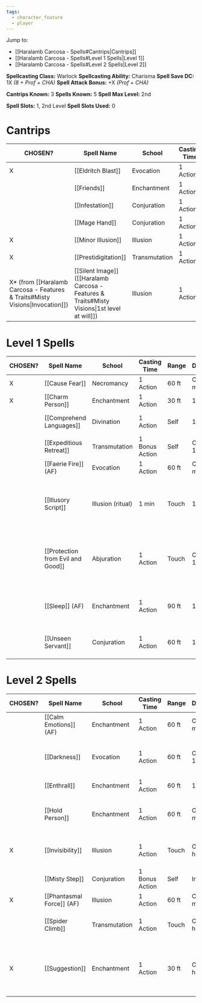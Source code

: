 ```yaml
---
tags:
  - character_feature
  - player
---
```

Jump to:
- [[Haralamb Carcosa - Spells#Cantrips|Cantrips]]
- [[Haralamb Carcosa - Spells#Level 1 Spells|Level 1]]
- [[Haralamb Carcosa - Spells#Level 2 Spells|Level 2]]

**Spellcasting Class:** Warlock
**Spellcasting Ability:** Charisma
**Spell Save DC:** 1X *(8 + Prof + CHA)*
**Spell Attack Bonus:** +X *(Prof + CHA)*

**Cantrips Known:** 3
**Spells Known:** 5
**Spell Max Level:** 2nd

**Spell Slots:** 1, 2nd Level
**Spell Slots Used:** 0

# Cantrips

| CHOSEN?                                                                      | Spell Name                                                                                   | School        | Casting Time | Range  | Duration     | Components |
| ---------------------------------------------------------------------------- | -------------------------------------------------------------------------------------------- | ------------- | ------------ | ------ | ------------ | ---------- |
| X                                                                            | [[Eldritch Blast]]                                                                           | Evocation     | 1 Action     | 120 ft | Instant      | V, S       |
|                                                                              | [[Friends]]                                                                                  | Enchantment   | 1 Action     | Self   | Conc., 1 min | S, M       |
|                                                                              | [[Infestation]]                                                                              | Conjuration   | 1 Action     | 30 ft  | Instant      | V, S, M    |
|                                                                              | [[Mage Hand]]                                                                                | Conjuration   | 1 Action     | 30 ft  | 1 min        | V, S       |
| X                                                                            | [[Minor Illusion]]                                                                           | Illusion      | 1 Action     | 30 ft  | 1 min        | S, M       |
| X                                                                            | [[Prestidigitation]]                                                                         | Transmutation | 1 Action     | 10 ft  | 1 hr         | V, S       |
| X* (from [[Haralamb Carcosa - Features & Traits#Misty Visions\|Invocation]]) | [[Silent Image]] ([[Haralamb Carcosa - Features & Traits#Misty Visions\|1st level at will]]) | Illusion      | 1 Action     | 60 ft  | 10 min       | V, S, M    |

# Level 1 Spells

| CHOSEN? | Spell Name                        | School            | Casting Time   | Range | Duration      | Components                                                                 |
| ------- | --------------------------------- | ----------------- | -------------- | ----- | ------------- | -------------------------------------------------------------------------- |
| X       | [[Cause Fear]]                    | Necromancy        | 1 Action       | 60 ft | Conc., 1 min  | V                                                                          |
| X       | [[Charm Person]]                  | Enchantment       | 1 Action       | 30 ft | 1 hour        | V, S                                                                       |
|         | [[Comprehend Languages]]          | Divination        | 1 Action       | Self  | 1 hour        | V, S, M (a pinch of soot and salt)                                         |
|         | [[Expeditious Retreat]]           | Transmutation     | 1 Bonus Action | Self  | Conc., 10 min | V, S                                                                       |
|         | [[Faerie Fire]] (AF)              | Evocation         | 1 Action       | 60 ft | Conc., 1 min  | V                                                                          |
|         | [[Illusory Script]]               | Illusion (ritual) | 1 min          | Touch | 10 days       | S, M (a lead-based ink worth at least 10 gp, which the spell consumes)     |
|         | [[Protection from Evil and Good]] | Abjuration        | 1 Action       | Touch | Conc., 10 min | V, S, M (holy water or powdered silver and iron, which the spell consumes) |
|         | [[Sleep]] (AF)                    | Enchantment       | 1 Action       | 90 ft | 1 min         | V, S, M (a pinch of fine sand, rose petals, or a cricket)                  |
|         | [[Unseen Servant]]                | Conjuration       | 1 Action       | 60 ft | 1 hour        | V, S, M (a piece of string and a bit of wood)                              |

# Level 2 Spells

| CHOSEN? | Spell Name                | School        | Casting Time   | Range | Duration      | Components                                                                   |
| ------- | ------------------------- | ------------- | -------------- | ----- | ------------- | ---------------------------------------------------------------------------- |
|         | [[Calm Emotions]] (AF)    | Enchantment   | 1 Action       | 60 ft | Conc., 1 min  | V, S                                                                         |
|         | [[Darkness]]              | Evocation     | 1 Action       | 60 ft | Conc., 10 min | V, M (bat fur and a drop of pitch or piece of coal)                          |
|         | [[Enthrall]]              | Enchantment   | 1 Action       | 60 ft | 1 min         | V, S                                                                         |
|         | [[Hold Person]]           | Enchantment   | 1 Action       | 60 ft | Conc., 1 min  | V, S, M (a small, straight piece of iron)                                    |
| X       | [[Invisibility]]          | Illusion      | 1 Action       | Touch | Conc., 1 hr   | V, S, M (an eyelash encased in gum arabic)                                   |
|         | [[Misty Step]]            | Conjuration   | 1 Bonus Action | Self  | Instant       | V                                                                            |
| X       | [[Phantasmal Force]] (AF) | Illusion      | 1 Action       | 60 ft | Conc., 1 min  | V, S, M (a bit of fleece)                                                    |
|         | [[Spider Climb]]          | Transmutation | 1 Action       | Touch | Conc., 1 hr   | V, S, M (a drop of bitumen and a spider)                                     |
| X       | [[Suggestion]]            | Enchantment   | 1 Action       | 30 ft | Conc., 8 hrs  | V, M (a snake’s tongue and either a bit of honeycomb or a drop of sweet oil) |

